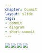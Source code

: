 ```yaml
---
chapter: Commit
layout: slide
tags:
- commit
- diagram
- short-commit
---
```


<div class="diagram-group">
    <img class="diagram" src="assets/diagrams/commit/three-stage-01.png">
    <img class="diagram fragment" src="assets/diagrams/commit/three-stage-02.png">
    <img class="diagram fragment" src="assets/diagrams/commit/three-stage-03.png">
    <img class="diagram fragment" src="assets/diagrams/commit/three-stage-04.png">
</div>